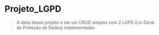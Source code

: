 # Projeto_LGPD

> A ideia desse projeto e ser um CRUD simples com 2 LGPD (Lei Geral de Proteção de Dados) implementadas 

